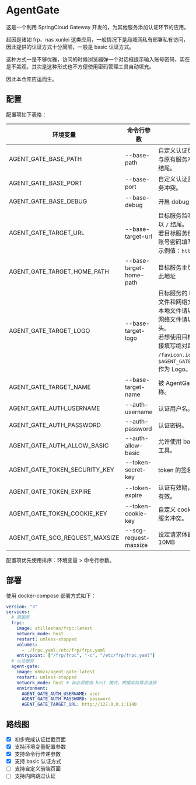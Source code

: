 # AgentGate

这是一个利用 SpringCloud Gateway 开发的，为其他服务添加认证环节的应用。

起因是诸如 frp、nas xunlei 这类应用，一般情况下是局域网私有部署私有访问，因此提供的认证方式十分简陋，一般是 basic 认证方式。

这种方式一是不够优雅，访问的时候浏览器弹一个对话框提示输入账号密码，实在是不美观，其次是这种形式也不方便使用密码管理工具自动填充。

因此本仓库应运而生。

## 配置

配置项如下表格：

| 环境变量                           | 命令行参数                   | 描述                                                                                                                                                                                              | 默认值（留空则表示必填）                                                                                   |
|--------------------------------|-------------------------|-------------------------------------------------------------------------------------------------------------------------------------------------------------------------------------------------|------------------------------------------------------------------------------------------------|
| AGENT_GATE_BASE_PATH           | --base-path             | 自定义认证页面即接口的前缀，以避免与原有服务冲突，需以 `/` 开头，不以 `/` 结尾。                                                                                                                                                   | /agent-gate                                                                                    |
| AGENT_GATE_BASE_PORT           | --base-port             | 自定义认证监听端口，以避免与原有服务冲突。                                                                                                                                                                           | 1180                                                                                           |
| AGENT_GATE_BASE_DEBUG          | --base-debug            | 开启 debug 模式，将打印更多日志。                                                                                                                                                                            | false                                                                                          |
| AGENT_GATE_TARGET_URL          | --base-target-url       | 目标服务监听地址，需包含协议，且不以 `/` 结尾。<br/>若目标服务使用 basic 认证，则需要将账号密码填写在 url 中。<br/>示例值：`http://127.0.0.1:7890`                                                                                              |                                                                                                |
| AGENT_GATE_TARGET_HOME_PATH    | --base-target-home-path | 目标服务主页地址，认证成功后将跳转此地址                                                                                                                                                                            | /                                                                                              | 
| AGENT_GATE_TARGET_LOGO         | --base-target-logo      | 目标服务的 LOGO 的 URL，支持本地文件和网络文件。<br/>本地文件请以 `file://` 开头<br/>网络文件请以 `http://` 或 `https://` 开头。<br/>若想使用目标服务自带的 Logo，请直接填写绝对路径，例如 `/favicon.ico`，则会使用 `$AGENT_GATE_TARGET_URL/favicon.ico` 作为 Logo。 | /favicon.ico                                                                                   |
| AGENT_GATE_TARGET_NAME         | --base-target-name      | 被 AgentGate 保护的目标服务的名称。                                                                                                                                                                         | （启动时尝试从 `$AGENT_GATE_TARGET_URL$AGENT_GATE_TARGET_HOME_PATH` 所指向的 HTML 中获取，获取失败则为 `AgentGate`） |
| AGENT_GATE_AUTH_USERNAME       | --auth-username         | 认证用户名。                                                                                                                                                                                          |                                                                                                |
| AGENT_GATE_AUTH_PASSWORD       | --auth-password         | 认证密码。                                                                                                                                                                                           |                                                                                                |
| AGENT_GATE_AUTH_ALLOW_BASIC    | --auth-allow-basic      | 允许使用 basic 认证方式以适配第三方工具。                                                                                                                                                                        | false                                                                                          |
| AGENT_GATE_TOKEN_SECURITY_KEY  | --token-secret-key      | token 的签名密钥。                                                                                                                                                                                    | （每次启动随机生成 UUID）                                                                                |
| AGENT_GATE_TOKEN_EXPIRE        | --token-expire          | 认证有效期，小于 0 则代表仅当前会话有效。                                                                                                                                                                          | 3600 * 24（即一天）                                                                                 |
| AGENT_GATE_TOKEN_COOKIE_KEY    | --token-cookie-key      | 自定义 cookie 的 key，以避免与原有服务冲突。                                                                                                                                                                    | X-AgentGate-Auth                                                                               |
| AGENT_GATE_SCG_REQUEST_MAXSIZE | --scg-request-maxsize   | 设定请求体最大体积限制，示例值：10MB                                                                                                                                                                            | （SpringCloud Gateway 默认值）                                                                      |

配置项优先使用排序：环境变量 > 命令行参数。

## 部署

使用 docker-compose 部署方式如下：

```yaml
version: "3"
services:
  # 原服务
  frpc:
    image: stilleshan/frpc:latest
    network_mode: host
    restart: unless-stopped
    volumes:
      - ./frpc.yaml:/etc/frp/frpc.yaml
    entrypoint: ["/frp/frpc", "-c", "/etc/frp/frpc.yaml"]
  # 认证服务
  agent-gate:
    image: mhmzx/agent-gate:latest
    restart: unless-stopped
    network_mode: host # 非必须使用 host 模式，根据实际需求选择
    environment:
      AGENT_GATE_AUTH_USERNAME: user
      AGENT_GATE_AUTH_PASSWORD: password
      AGENT_GATE_TARGET_URL: http://127.0.0.1:1140
```

## 路线图

- [x] 初步完成认证拦截页面
- [x] 支持环境变量配置参数
- [x] 支持命令行传递参数
- [x] 支持 basic 认证方式
- [ ] 支持自定义前端页面
- [ ] 支持内网跳过认证
